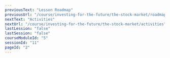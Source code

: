 ```yaml
---
previousText: "Lesson Roadmap"
previousUrl: "/course/investing-for-the-future/the-stock-market/roadmap"
nextText: "Activities"
nextUrl: "/course/investing-for-the-future/the-stock-market/activities"
lastLession: "false"
lastSession: "false"
courseModuleId: "5"
sessionId: "11"
pageId: "2"
---
```



